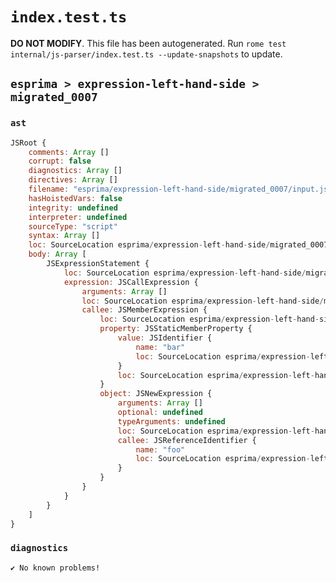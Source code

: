 # `index.test.ts`

**DO NOT MODIFY**. This file has been autogenerated. Run `rome test internal/js-parser/index.test.ts --update-snapshots` to update.

## `esprima > expression-left-hand-side > migrated_0007`

### `ast`

```javascript
JSRoot {
	comments: Array []
	corrupt: false
	diagnostics: Array []
	directives: Array []
	filename: "esprima/expression-left-hand-side/migrated_0007/input.js"
	hasHoistedVars: false
	integrity: undefined
	interpreter: undefined
	sourceType: "script"
	syntax: Array []
	loc: SourceLocation esprima/expression-left-hand-side/migrated_0007/input.js 1:0-2:0
	body: Array [
		JSExpressionStatement {
			loc: SourceLocation esprima/expression-left-hand-side/migrated_0007/input.js 1:0-1:16
			expression: JSCallExpression {
				arguments: Array []
				loc: SourceLocation esprima/expression-left-hand-side/migrated_0007/input.js 1:0-1:16
				callee: JSMemberExpression {
					loc: SourceLocation esprima/expression-left-hand-side/migrated_0007/input.js 1:0-1:14
					property: JSStaticMemberProperty {
						value: JSIdentifier {
							name: "bar"
							loc: SourceLocation esprima/expression-left-hand-side/migrated_0007/input.js 1:11-1:14 (bar)
						}
						loc: SourceLocation esprima/expression-left-hand-side/migrated_0007/input.js 1:11-1:14 (bar)
					}
					object: JSNewExpression {
						arguments: Array []
						optional: undefined
						typeArguments: undefined
						loc: SourceLocation esprima/expression-left-hand-side/migrated_0007/input.js 1:2-1:9
						callee: JSReferenceIdentifier {
							name: "foo"
							loc: SourceLocation esprima/expression-left-hand-side/migrated_0007/input.js 1:6-1:9 (foo)
						}
					}
				}
			}
		}
	]
}
```

### `diagnostics`

```
✔ No known problems!

```

